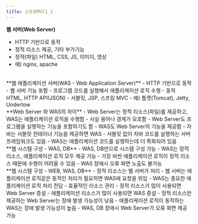 ```yaml
---
title: 스프링MVC1_1
---
```


**웹 서버(Web Server)**   
- HTTP 기반으로 동작
- 정적 리소스 제공, 기타 부가기능
- 정적(파일) HTML, CSS, JS, 이미지, 영상
- 예) nginx, apache

<br/>
**웹 애플리케이션 서버(WAS - Web Application Server)**   
- HTTP 기반으로 동작
- 웹 서버 기능 포함
- 프로그램 코드를 실행해서 애플리케이션 로직 수행
	- 동적 HTML, HTTP API(JSON)
	- 서블릿, JSP, 스프링 MVC
- 예) 톰캣(Tomcat), Jetty, Undertow

<br/>
**Web Server 와 WAS의 차이**   
- Web Server는 정적 리소스(파일)를 제공하고, WAS는 애플리케이션 로직을 수행함
- 사실 용어나 경계가 모호함
	- Web Server도 프로그램을 실행하는 기능을 포함하기도 함
	- WAS도 Web Server의 기능을 제공함
- 자바는 서블릿 컨테이너 기능을 제공하면 WAS
	- 서블릿 없이 자바 코드를 실행하는 서버 프레임워크도 있음
- WAS는 애플리케이션 코드를 실행하는데 더 특화되어 있음

<br/>
**웹  시스템 구성 - WAS, DB**   
- WAS, DB만으로 시스템 구성 가능
- WAS는 정적 리소스, 애플리케이션 로직 모두 제공 가능
- 가장 비싼 애플리케이션 로직이 정적 리소스 때문에 수행이 어려울 수 있음
- WAS 장애시 오류 화면 노출도 불가능

<br/>
**웹 시스템 구성 - WEB, WAS, DB**   
- 정적 리소스는 웹 서버가 처리
- 웹 서버는 애플리케이션 로직같은 동적인 처리가 필요하면 WAS에 요청을 위임
- WAS는 중요한 애플리케이션 로직 처리 전담
- 효율적인 리소스 관리
	- 정적 리소스가 많이 사용되면 Web Server 증설
	- 애플리케이션 리소스가 많이 사용되면 WAS 증설
- 정적 리소스만 제공하는 Web Server는 장애 발생 가능성이 낮음
- 애플리케이션 로직이 동작하는 WAS는 장애 발생 가능성이 높음
- WAS, DB 장애시 Web Server가 오류 화면 제공 가능
